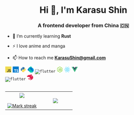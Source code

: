 <h1 align="center">Hi 👋, I'm Karasu Shin</h1>
<h3 align="center">A frontend developer from China 🇨🇳</h3>

- 🌱 I’m currently learning **Rust**

- ⚡ I love anime and manga

- 📫 How to reach me **KarasuShin@gmail.com**

<code><img src="https://raw.githubusercontent.com/devicons/devicon/master/icons/javascript/javascript-original.svg" alt="javascript" width="20" height="20"/></code>
<code><img src="https://raw.githubusercontent.com/devicons/devicon/master/icons/typescript/typescript-original.svg" alt="typescript" width="20" height="20"/></code>
<code><img src="https://raw.githubusercontent.com/devicons/devicon/master/icons/python/python-original.svg" alt="python" width="20" height="20"/></code>
<code><img src="https://raw.githubusercontent.com/devicons/devicon/master/icons/dart/dart-original.svg" alt="python" width="20" height="20"/></code>
<code><img src="https://www.vectorlogo.zone/logos/flutterio/flutterio-icon.svg" alt="flutter" width="20" height="20"/></code>
<code><img src="https://raw.githubusercontent.com/devicons/devicon/master/icons/nodejs/nodejs-original.svg" alt="nodejs" width="20" height="20"/></code>
<code><img src="https://raw.githubusercontent.com/devicons/devicon/master/icons/react/react-original.svg" alt="react" width="20" height="20"/></code>
<code><img src="https://raw.githubusercontent.com/devicons/devicon/master/icons/vuejs/vuejs-original.svg" alt="vuejs" width="20" height="20"/> </code>
<code><img src="https://www.vectorlogo.zone/logos/flutterio/flutterio-icon.svg" alt="flutter" width="20" height="20"/></code>
<code><img src="https://raw.githubusercontent.com/devicons/devicon/master/icons/nestjs/nestjs-plain.svg" alt="nestjs" width="20" height="20"/> </a> <a href="https://nodejs.org" target="_blank" rel="noreferrer"></code>

<table border="0" align="center">
<tr border="0">
<td width="50%" align="center">
  <img  align="center"  src="https://github-readme-stats.vercel.app/api?username=KarasuShin&theme=dark&show_icons=true&count_private=true" />
  <br></br>
  <img  title="🔥 Get streak stats for your profile at git.io/streak-stats" alt="Mark streak" src="https://github-readme-streak-stats.herokuapp.com/?user=KarasuShin&theme=dark&hide_border=true" />
</td>

<td width="50%" align="center">

  <img  align="center"  src="https://github-readme-stats.anuraghazra1.vercel.app/api/top-langs/?username=KarasuShin&theme=dark&hide_border=true&no-bg=true&langs_count=7"/>
  
  </td>
</tr>
</table>

